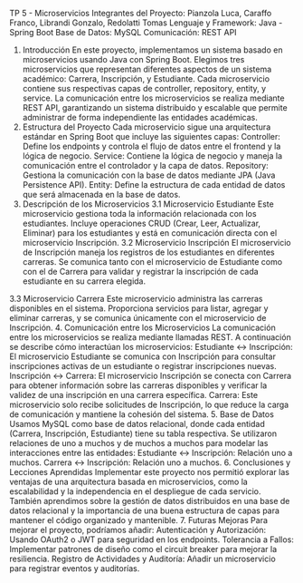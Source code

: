 TP 5 - Microservicios
Integrantes del Proyecto:
Pianzola Luca, Caraffo Franco, Librandi Gonzalo, Redolatti Tomas
Lenguaje y Framework:
Java - Spring Boot
Base de Datos:
MySQL
Comunicación:
REST API
1. Introducción
En este proyecto, implementamos un sistema basado en microservicios usando Java con Spring Boot. Elegimos tres microservicios que representan diferentes aspectos de un sistema académico: Carrera, Inscripción, y Estudiante. Cada microservicio contiene sus respectivas capas de controller, repository, entity, y service. La comunicación entre los microservicios se realiza mediante REST API, garantizando un sistema distribuido y escalable que permite administrar de forma independiente las entidades académicas.
2. Estructura del Proyecto
Cada microservicio sigue una arquitectura estándar en Spring Boot que incluye las siguientes capas:
Controller: Define los endpoints y controla el flujo de datos entre el frontend y la lógica de negocio.
Service: Contiene la lógica de negocio y maneja la comunicación entre el controlador y la capa de datos.
Repository: Gestiona la comunicación con la base de datos mediante JPA (Java Persistence API).
Entity: Define la estructura de cada entidad de datos que será almacenada en la base de datos.
3. Descripción de los Microservicios
3.1 Microservicio Estudiante
Este microservicio gestiona toda la información relacionada con los estudiantes. Incluye operaciones CRUD (Crear, Leer, Actualizar, Eliminar) para los estudiantes y está en comunicación directa con el microservicio Inscripción.
3.2 Microservicio Inscripción
El microservicio de Inscripción maneja los registros de los estudiantes en diferentes carreras. Se comunica tanto con el microservicio de Estudiante como con el de Carrera para validar y registrar la inscripción de cada estudiante en su carrera elegida.

3.3 Microservicio Carrera
Este microservicio administra las carreras disponibles en el sistema. Proporciona servicios para listar, agregar y eliminar carreras, y se comunica únicamente con el microservicio de Inscripción.
4. Comunicación entre los Microservicios
La comunicación entre los microservicios se realiza mediante llamadas REST. A continuación se describe cómo interactúan los microservicios:
Estudiante ↔ Inscripción: El microservicio Estudiante se comunica con Inscripción para consultar inscripciones activas de un estudiante o registrar inscripciones nuevas.
Inscripción ↔ Carrera: El microservicio Inscripción se conecta con Carrera para obtener información sobre las carreras disponibles y verificar la validez de una inscripción en una carrera específica.
Carrera: Este microservicio solo recibe solicitudes de Inscripción, lo que reduce la carga de comunicación y mantiene la cohesión del sistema.
5. Base de Datos
Usamos MySQL como base de datos relacional, donde cada entidad (Carrera, Inscripción, Estudiante) tiene su tabla respectiva. Se utilizaron relaciones de uno a muchos y de muchos a muchos para modelar las interacciones entre las entidades:
Estudiante ↔ Inscripción: Relación uno a muchos.
Carrera ↔ Inscripción: Relación uno a muchos.
6. Conclusiones y Lecciones Aprendidas
Implementar este proyecto nos permitió explorar las ventajas de una arquitectura basada en microservicios, como la escalabilidad y la independencia en el despliegue de cada servicio. También aprendimos sobre la gestión de datos distribuidos en una base de datos relacional y la importancia de una buena estructura de capas para mantener el código organizado y mantenible.
7. Futuras Mejoras
Para mejorar el proyecto, podríamos añadir:
Autenticación y Autorización: Usando OAuth2 o JWT para seguridad en los endpoints.
Tolerancia a Fallos: Implementar patrones de diseño como el circuit breaker para mejorar la resiliencia.
Registro de Actividades y Auditoría: Añadir un microservicio para registrar eventos y auditorías.

